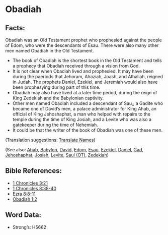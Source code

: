 # Obadiah

## Facts:

Obadiah was an Old Testament prophet who prophesied against the people of Edom, who were the descendants of Esau. There were also many other men named Obadiah in the Old Testament.

* The book of Obadiah is the shortest book in the Old Testament and tells a prophecy that Obadiah received through a vision from God.
* It is not clear when Obadiah lived and prophesied. It may have been during the paeriods that Jehoram, Ahaziah, Joash, and Athaliah, reigned in Judah. The prophets Daniel, Ezekiel, and Jeremiah would also have been prophesying during part of this time.
* Obadiah may also have lived at a later time period, during the reign of King Zedekiah and the Babylonian captivity.
* Other men named Obadiah included a descendant of Sau,; a Gadite who became one of David’s men, a palace administrator for King Ahab, an official of King Jehoshaphat, a man who helped with repairs to the temple during the time of King Josiah, and a Levite who was also a gatekeeper during the time of Nehemiah.
* It could be that the writer of the book of Obadiah was one of these men.

(Translation suggestions: [Translate Names](rc://en/ta/man/translate/translate-names))

(See also: [Ahab](../names/ahab.md), [Babylon](../names/babylon.md), [David](../names/david.md), [Edom](../names/edom.md), [Esau](../names/esau.md), [Ezekiel](../names/ezekiel.md), [Daniel](../names/daniel.md), [Gad](../names/gad.md), [Jehoshaphat](../names/jehoshaphat.md), [Josiah](../names/josiah.md), [Levite](../names/levite.md), [Saul (OT)](../names/saul.md), [Zedekiah](../names/zedekiah.md))

## Bible References:

* [1 Chronicles 3:21](rc://en/tn/help/1ch/03/21)
* [1 Chronicles 8:38-40](rc://en/tn/help/1ch/08/38)
* [Ezra 8:8-11](rc://en/tn/help/ezr/08/08)
* [Obadiah 1:2](rc://en/tn/help/oba/01/02)

## Word Data:

* Strong’s: H5662
